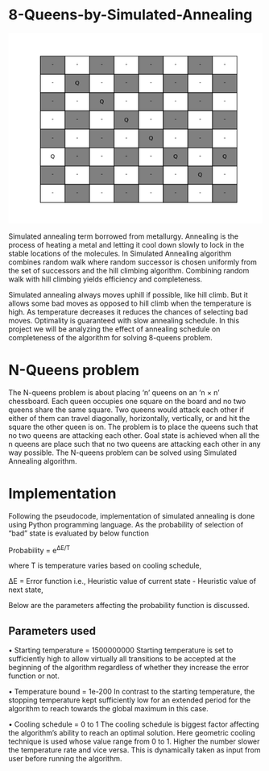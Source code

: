 # 8-Queens-by-Simulated-Annealing

![SimulatedAnnealing](https://github.com/smitanannaware/8-Queens-by-Simulated-Annealing/blob/main/SimulatedAnnealing/animation.gif)


Simulated annealing term borrowed from metallurgy. Annealing is the process of heating a metal and letting it cool down slowly to lock in the stable locations of the molecules. In Simulated Annealing algorithm combines random walk where random successor is chosen uniformly from the set of successors and the hill climbing algorithm. Combining random walk with hill climbing yields efficiency and completeness.

Simulated annealing always moves uphill if possible, like hill climb. But it allows some bad moves as opposed to hill climb when the temperature is high. As temperature decreases it reduces the chances of selecting bad moves. Optimality is guaranteed with slow annealing schedule. In this project we will be analyzing the effect of annealing schedule on completeness of the algorithm for solving 8-queens problem.

# N-Queens problem
The N-queens problem is about placing ‘n’ queens on an ‘n × n’ chessboard. Each queen occupies one square on the board and no two queens share the same square.
Two queens would attack each other if either of them can travel diagonally, horizontally, vertically, or and hit the square the other queen is on. The problem is to place the queens such that no two queens are attacking each other. Goal state is achieved when all the n queens are place such that no two queens are attacking each other in any way possible. The N-queens problem can be solved using Simulated Annealing algorithm.

#	Implementation

Following the pseudocode, implementation of simulated annealing is done using Python programming language. 
As the probability of selection of “bad” state is evaluated by below function

Probability = e<sup>∆E/T</sup>

where T is temperature varies based on cooling schedule, 

∆E = Error function i.e., Heuristic value of current state - Heuristic value of next state,

Below are the parameters affecting the probability function is discussed.

##	Parameters used

•	Starting temperature = 1500000000
Starting temperature is set to sufficiently high to allow virtually all transitions to be accepted at the beginning of the algorithm regardless of whether they increase the error function or not.
  
•	Temperature bound = 1e-200
In contrast to the starting temperature, the stopping temperature kept sufficiently low for an extended period for the algorithm to reach towards the global maximum in this case.

•	Cooling schedule = 0 to 1
The cooling schedule is biggest factor affecting the algorithm’s ability to reach an optimal solution. Here geometric cooling technique is used whose value range from 0 to 1. Higher the number slower the temperature rate and vice versa. This is dynamically taken as input from user before running the algorithm.

